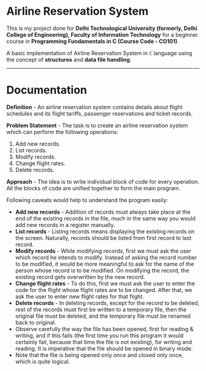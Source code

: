# Airline Reservation System

This is my project done for **Delhi Technological University (formerly, Delhi College of Engineering), Faculty of Information Technology** for a beginner course in **Programming Fundamentals in C (Course Code - CO101)**.

A basic implementation of Airline Reservation System in ```C``` language using the concept of **structures** and **data file handling**.

---

# Documentation

**Definition** - An airline reservation system contains details about flight schedules and its flight tariffs, passenger reservations and ticket records.

**Problem Statement** - The task is to create an airline reservation system which can perform the following operations:
1. Add new records.
2. List records.
3. Modify records.
4. Change flight rates.
5. Delete records.

**Approach** - The idea is to write individual block of code for every operation. All the blocks of code are unified together to form the main program.

Following caveats would help to understand the program easily:
* **Add new records** - Addition of records must always take place at the end of the existing records in the file, much in the same way you would add new records in a register manually.
* **List records** - Listing records means displaying the existing records on the screen. Naturally, records should be listed from first record to last record.
* **Modify records** - While modifying records, first we must ask the user which record he intends to modify. Instead of asking the record number to be modified, it would be more meaningful to ask for the name of the person whose record is to be modified. On modifying the record, the existing record gets overwritten by the new record.
* **Change flight rates** - To do this, first we must ask the user to enter the code for the flight whose flight rates are to be changed. After that, we ask the user to enter new flight rates for that flight.
* **Delete records** - In deleting records, except for the record to be deleted, rest of the records must first be written to a temporary file, then the original file must be deleted, and the temporary file must be renamed back to original.
* Observe carefully the way the file has been opened, first for reading & writing, and if this fails (the first time you run this program it would certainly fail, because that time the file is not existing), for writing and reading. It is imperative that the file should be opened in binary mode.
* Note that the file is being opened only once and closed only once, which is quite logical. 
